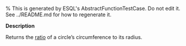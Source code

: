% This is generated by ESQL's AbstractFunctionTestCase. Do not edit it. See ../README.md for how to regenerate it.

**Description**

Returns the [ratio](https://tauday.com/tau-manifesto) of a circle’s circumference to its radius.

